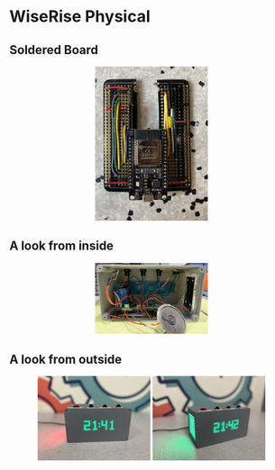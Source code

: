 # WiseRise Physical

## Soldered Board
<p align="center">
  <img src="Board.jpg" width="200"/>
</p>

## A look from inside
<p align="center">
  <img src="Clock from the inside.jpg" width="200"/>
</p>

## A look from outside
<p align="center">
  <img src="Physical Clock 1.JPG" width="200"/>
  <img src="Physical Clock 2.JPG" width="200"/>
</p>
